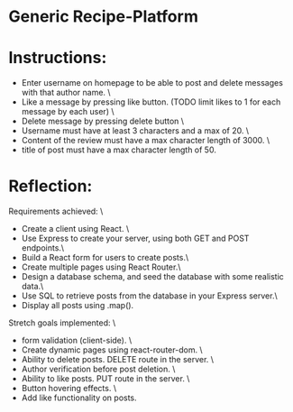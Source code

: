 # Generic Recipe-Platform

# Instructions:

- Enter username on homepage to be able to post and delete messages with that author name. \
- Like a message by pressing like button. (TODO limit likes to 1 for each message by each user) \
- Delete message by pressing delete button \
- Username must have at least 3 characters and a max of 20. \
- Content of the review must have a max character length of 3000. \
- title of post must have a max character length of 50.

# Reflection:

Requirements achieved: \

- Create a client using React. \
- Use Express to create your server, using both GET and POST endpoints.\
- Build a React form for users to create posts.\
- Create multiple pages using React Router.\
- Design a database schema, and seed the database with some realistic data.\
- Use SQL to retrieve posts from the database in your Express server.\
- Display all posts using .map().

Stretch goals implemented: \

- form validation (client-side). \
- Create dynamic pages using react-router-dom. \
- Ability to delete posts. DELETE route in the server. \
- Author verification before post deletion. \
- Ability to like posts. PUT route in the server. \
- Button hovering effects. \
- Add like functionality on posts.
